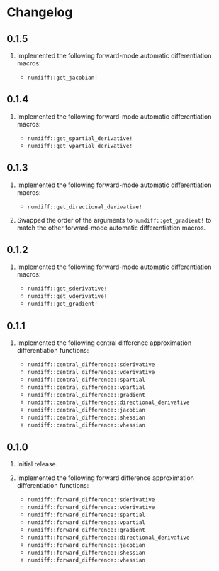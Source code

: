 # Changelog

## 0.1.5

1. Implemented the following forward-mode automatic differentiation macros:

    - `numdiff::get_jacobian!`

## 0.1.4

1. Implemented the following forward-mode automatic differentiation macros:

    - `numdiff::get_spartial_derivative!`
    - `numdiff::get_vpartial_derivative!`

## 0.1.3

1. Implemented the following forward-mode automatic differentiation macros:

    - `numdiff::get_directional_derivative!`

1. Swapped the order of the arguments to `numdiff::get_gradient!` to match the other forward-mode automatic differentiation macros.

## 0.1.2

1. Implemented the following forward-mode automatic differentiation macros:

    - `numdiff::get_sderivative!`
    - `numdiff::get_vderivative!`
    - `numdiff::get_gradient!`

## 0.1.1

1. Implemented the following central difference approximation differentiation functions:

    - `numdiff::central_difference::sderivative`
    - `numdiff::central_difference::vderivative`
    - `numdiff::central_difference::spartial`
    - `numdiff::central_difference::vpartial`
    - `numdiff::central_difference::gradient`
    - `numdiff::central_difference::directional_derivative`
    - `numdiff::central_difference::jacobian`
    - `numdiff::central_difference::shessian`
    - `numdiff::central_difference::vhessian`

## 0.1.0

1. Initial release.
1. Implemented the following forward difference approximation differentiation functions:

    - `numdiff::forward_difference::sderivative`
    - `numdiff::forward_difference::vderivative`
    - `numdiff::forward_difference::spartial`
    - `numdiff::forward_difference::vpartial`
    - `numdiff::forward_difference::gradient`
    - `numdiff::forward_difference::directional_derivative`
    - `numdiff::forward_difference::jacobian`
    - `numdiff::forward_difference::shessian`
    - `numdiff::forward_difference::vhessian`